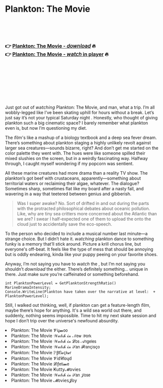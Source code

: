 <h1>Plankton: The Movie</h1>

<br><br><br>

<h3>👉 <a href="https://Jeremys-suiryramsalt1981.github.io/zpfydtsolb/">Plankton: The Movie - 𝘥𝘰𝘸𝘯𝘭𝘰𝘢𝘥</a> 🔥<br>
👉 <a href="https://Jeremys-suiryramsalt1981.github.io/zpfydtsolb/">Plankton: The Movie - 𝘸𝘢𝘵𝘤𝘩 in player</a> 🔥
</h3>



<br><br><br><br><br><br><br>


Just got out of 𝘸𝘢𝘵𝘤𝘩𝘪𝘯𝘨 Plankton: The Movie, and man, what a trip. I’m all wobbly-legged like I’ve been skating uphill for hours without a break. Let’s just say it’s not your typical Saturday night  . Honestly, who thought of giving plankton such a big cinematic space? I barely remember what plankton even is, but now I’m questioning my diet.

The 𝘧𝘪𝘭𝘮's like a mashup of a biology textbook and a deep sea fever dream. There’s something about plankton staging a highly unlikely revolt against larger sea creatures—sounds bizarre, right? And don’t get me started on the color palette they went with. The hues were like someone spilled their mixed slushies on the screen, but in a weirdly fascinating way. Halfway through, I caught myself wondering if my popcorn was sentient.

All these marine creatures had more drama than a reality TV show. The plankton’s got beef with crustaceans, apparently—something about territorial waters or reclaiming their algae, whatever. The dialogue? Sometimes sharp, sometimes flat like my board after a nasty fall, and wavering in a way that teetered between genius and gibberish.

> Was I super awake? No. Sort of drifted in and out during the parts with the protracted philosophical debates about oceanic pollution. Like, why are tiny sea critters more concerned about the Atlantic than we are? I swear I half-expected one of them to upload the   onto the cloud just to accidentally save the eco-speech.

To the person who decided to include a musical number last minute—a strange choice. But I didn’t hate it. 𝘸𝘢𝘵𝘤𝘩𝘪𝘯𝘨 plankton dance to something funky is a memory that’ll stick around. Picture a krill chorus line, but everyone's off-beat. It feels like the type of mess that should be annoying but is oddly endearing, kinda like your puppy peeing on your favorite shoes.

Anyway, I’m not saying you have to 𝘸𝘢𝘵𝘤𝘩 the  , but I’m not saying you shouldn’t 𝘥𝘰𝘸𝘯𝘭𝘰𝘢𝘥 the   either. There’s definitely something... unique in there. Just make sure you’re caffeinated or something beforehand.

```
int PlanktonPowerLevel = GetPlanktonStrengthRatio()  MarineDramaIntensity;
Console.WriteLine(Plankton have taken over the narrative at level:  + PlanktonPowerLevel);
```

Still, I walked out thinking, well, if plankton can get a feature-length 𝘧𝘪𝘭𝘮, maybe there’s hope for anything. It's a wild sea world out there, and suddenly, nothing seems impossible. Time to hit my next skate session and hope I don’t trip over the universe's newfound absurdity.

<li>Plankton: The Movie 𝓥ų𝓶𝗈𝗈</li>
<li>Plankton: The Movie 𝒲𝒶𝓉𝒸𝒽 𝒾𝓃 𝒩𝖾𝗐 𝒴𝗈𝗋𝗄</li>
<li>Plankton: The Movie 𝒲𝒶𝓉𝒸𝒽 𝒾𝓃 𝓛𝗈𝗌 𝒜𝗇𝗀𝖾𝗅𝖾𝗌</li>
<li>Plankton: The Movie 𝒲𝒶𝓉𝒸𝒽 𝒾𝓃 𝒮𝖺𝗇 𝓕𝗋𝖺𝗇ç𝗂𝗌ç𝗈</li>
<li>Plankton: The Movie 𝙿Ꞵť𝗅𝓸ç𝗄𝓮𝗋</li>
<li>Plankton: The Movie 𝓥𝗂ԁ𝓒𝗅𝗈ųԁ</li>
<li>Plankton: The Movie 𝓛𝗂ƒ𝖾𝗍𝗂𝓶𝖾</li>
<li>Plankton: The Movie Ҝ𝗎𝗍𝗍𝗒𝓜𝗈ν𝗂𝖾𝗌</li>
<li>Plankton: The Movie 𝒲𝒶𝓉𝒸𝒽 𝒾𝓃 𝒮𝖺𝗇 𝒥𝗈𝗌𝖾</li>
<li>Plankton: The Movie 𝓜𝗈ν𝗂𝖾𝗌𝓙𝗈𝗒</li>
